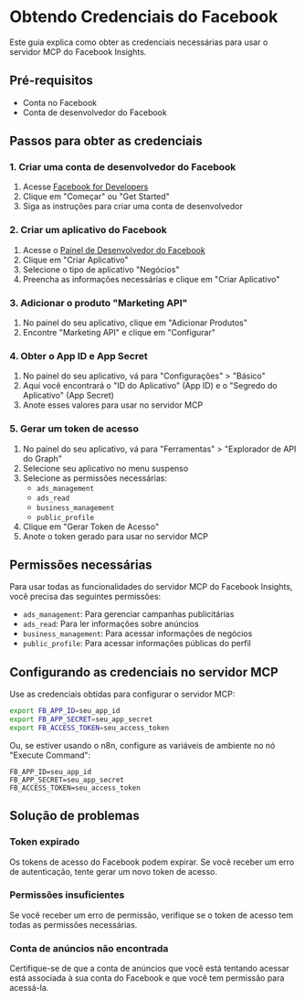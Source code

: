 # Obtendo Credenciais do Facebook

Este guia explica como obter as credenciais necessárias para usar o servidor MCP do Facebook Insights.

## Pré-requisitos

- Conta no Facebook
- Conta de desenvolvedor do Facebook

## Passos para obter as credenciais

### 1. Criar uma conta de desenvolvedor do Facebook

1. Acesse [Facebook for Developers](https://developers.facebook.com/)
2. Clique em "Começar" ou "Get Started"
3. Siga as instruções para criar uma conta de desenvolvedor

### 2. Criar um aplicativo do Facebook

1. Acesse o [Painel de Desenvolvedor do Facebook](https://developers.facebook.com/apps/)
2. Clique em "Criar Aplicativo"
3. Selecione o tipo de aplicativo "Negócios"
4. Preencha as informações necessárias e clique em "Criar Aplicativo"

### 3. Adicionar o produto "Marketing API"

1. No painel do seu aplicativo, clique em "Adicionar Produtos"
2. Encontre "Marketing API" e clique em "Configurar"

### 4. Obter o App ID e App Secret

1. No painel do seu aplicativo, vá para "Configurações" > "Básico"
2. Aqui você encontrará o "ID do Aplicativo" (App ID) e o "Segredo do Aplicativo" (App Secret)
3. Anote esses valores para usar no servidor MCP

### 5. Gerar um token de acesso

1. No painel do seu aplicativo, vá para "Ferramentas" > "Explorador de API do Graph"
2. Selecione seu aplicativo no menu suspenso
3. Selecione as permissões necessárias:
   - `ads_management`
   - `ads_read`
   - `business_management`
   - `public_profile`
4. Clique em "Gerar Token de Acesso"
5. Anote o token gerado para usar no servidor MCP

## Permissões necessárias

Para usar todas as funcionalidades do servidor MCP do Facebook Insights, você precisa das seguintes permissões:

- `ads_management`: Para gerenciar campanhas publicitárias
- `ads_read`: Para ler informações sobre anúncios
- `business_management`: Para acessar informações de negócios
- `public_profile`: Para acessar informações públicas do perfil

## Configurando as credenciais no servidor MCP

Use as credenciais obtidas para configurar o servidor MCP:

```bash
export FB_APP_ID=seu_app_id
export FB_APP_SECRET=seu_app_secret
export FB_ACCESS_TOKEN=seu_access_token
```

Ou, se estiver usando o n8n, configure as variáveis de ambiente no nó "Execute Command":

```
FB_APP_ID=seu_app_id
FB_APP_SECRET=seu_app_secret
FB_ACCESS_TOKEN=seu_access_token
```

## Solução de problemas

### Token expirado

Os tokens de acesso do Facebook podem expirar. Se você receber um erro de autenticação, tente gerar um novo token de acesso.

### Permissões insuficientes

Se você receber um erro de permissão, verifique se o token de acesso tem todas as permissões necessárias.

### Conta de anúncios não encontrada

Certifique-se de que a conta de anúncios que você está tentando acessar está associada à sua conta do Facebook e que você tem permissão para acessá-la.
